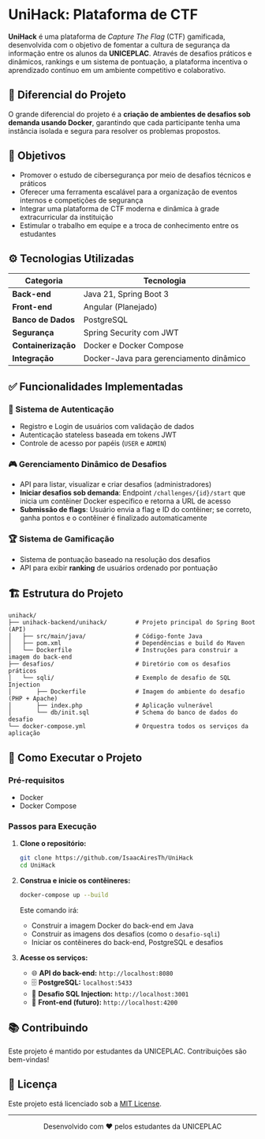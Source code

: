 # UniHack: Plataforma de CTF

**UniHack** é uma plataforma de *Capture The Flag* (CTF) gamificada, desenvolvida com o objetivo de fomentar a cultura de segurança da informação entre os alunos da **UNICEPLAC**. Através de desafios práticos e dinâmicos, rankings e um sistema de pontuação, a plataforma incentiva o aprendizado contínuo em um ambiente competitivo e colaborativo.

## 🚀 Diferencial do Projeto

O grande diferencial do projeto é a **criação de ambientes de desafios sob demanda usando Docker**, garantindo que cada participante tenha uma instância isolada e segura para resolver os problemas propostos.

## 🎯 Objetivos

- Promover o estudo de cibersegurança por meio de desafios técnicos e práticos
- Oferecer uma ferramenta escalável para a organização de eventos internos e competições de segurança
- Integrar uma plataforma de CTF moderna e dinâmica à grade extracurricular da instituição
- Estimular o trabalho em equipe e a troca de conhecimento entre os estudantes

## ⚙️ Tecnologias Utilizadas

| Categoria | Tecnologia |
|-----------|------------|
| **Back-end** | Java 21, Spring Boot 3 |
| **Front-end** | Angular (Planejado) |
| **Banco de Dados** | PostgreSQL |
| **Segurança** | Spring Security com JWT |
| **Containerização** | Docker e Docker Compose |
| **Integração** | Docker-Java para gerenciamento dinâmico |

## ✅ Funcionalidades Implementadas

### 🔐 Sistema de Autenticação
- Registro e Login de usuários com validação de dados
- Autenticação stateless baseada em tokens JWT
- Controle de acesso por papéis (`USER` e `ADMIN`)

### 🎮 Gerenciamento Dinâmico de Desafios
- API para listar, visualizar e criar desafios (administradores)
- **Iniciar desafios sob demanda**: Endpoint `/challenges/{id}/start` que inicia um contêiner Docker específico e retorna a URL de acesso
- **Submissão de flags**: Usuário envia a flag e ID do contêiner; se correto, ganha pontos e o contêiner é finalizado automaticamente

### 🏆 Sistema de Gamificação
- Sistema de pontuação baseado na resolução dos desafios
- API para exibir **ranking** de usuários ordenado por pontuação

## 🏗️ Estrutura do Projeto

```
unihack/
├── unihack-backend/unihack/        # Projeto principal do Spring Boot (API)
│   ├── src/main/java/              # Código-fonte Java
│   ├── pom.xml                     # Dependências e build do Maven
│   └── Dockerfile                  # Instruções para construir a imagem do back-end
├── desafios/                       # Diretório com os desafios práticos
│   └── sqli/                       # Exemplo de desafio de SQL Injection
│       ├── Dockerfile              # Imagem do ambiente do desafio (PHP + Apache)
│       ├── index.php               # Aplicação vulnerável
│       └── db/init.sql             # Schema do banco de dados do desafio
└── docker-compose.yml              # Orquestra todos os serviços da aplicação
```

## 🚀 Como Executar o Projeto

### Pré-requisitos
- Docker
- Docker Compose

### Passos para Execução

1. **Clone o repositório:**
   ```bash
   git clone https://github.com/IsaacAiresTh/UniHack
   cd UniHack
   ```

2. **Construa e inicie os contêineres:**
   ```bash
   docker-compose up --build
   ```
   
   Este comando irá:
   - Construir a imagem Docker do back-end em Java
   - Construir as imagens dos desafios (como o `desafio-sqli`)
   - Iniciar os contêineres do back-end, PostgreSQL e desafios

3. **Acesse os serviços:**
   - 🌐 **API do back-end:** `http://localhost:8080`
   - 🗄️ **PostgreSQL:** `localhost:5433`
   - 🎯 **Desafio SQL Injection:** `http://localhost:3001`
   - 🎨 **Front-end (futuro):** `http://localhost:4200`

## 📚 Contribuindo

Este projeto é mantido por estudantes da UNICEPLAC. Contribuições são bem-vindas!

## 📄 Licença

Este projeto está licenciado sob a [MIT License](LICENSE).

---

<p align="center">
  Desenvolvido com ❤️ pelos estudantes da UNICEPLAC
</p>
